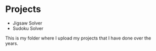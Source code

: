 # Projects
- Jigsaw Solver
- Sudoku Solver

This is my folder where I upload my projects that I have done over the years.
